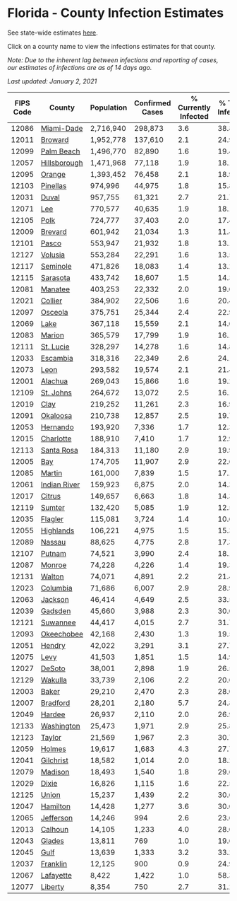# Florida - County Infection Estimates

See state-wide estimates [here](/infections/us-fl).

Click on a county name to view the infections estimates for that county.

*Note: Due to the inherent lag between infections and reporting of cases, our estimates of infections are as of 14 days ago.*

*Last updated: January 2, 2021*

|   FIPS Code |                       County |   Population |   Confirmed Cases |   % Currently Infected |   % Total Infected |
|-------------|------------------------------|--------------|-------------------|------------------------|--------------------|
|       12086 |     [Miami-Dade](miami-dade) |    2,716,940 |           298,873 |                    3.6 |               38.8 |
|       12011 |           [Broward](broward) |    1,952,778 |           137,610 |                    2.1 |               24.9 |
|       12099 |     [Palm Beach](palm-beach) |    1,496,770 |            82,890 |                    1.6 |               19.4 |
|       12057 | [Hillsborough](hillsborough) |    1,471,968 |            77,118 |                    1.9 |               18.1 |
|       12095 |             [Orange](orange) |    1,393,452 |            76,458 |                    2.1 |               18.9 |
|       12103 |         [Pinellas](pinellas) |      974,996 |            44,975 |                    1.8 |               15.8 |
|       12031 |               [Duval](duval) |      957,755 |            61,321 |                    2.7 |               21.7 |
|       12071 |                   [Lee](lee) |      770,577 |            40,635 |                    1.9 |               18.1 |
|       12105 |                 [Polk](polk) |      724,777 |            37,403 |                    2.0 |               17.4 |
|       12009 |           [Brevard](brevard) |      601,942 |            21,034 |                    1.3 |               11.4 |
|       12101 |               [Pasco](pasco) |      553,947 |            21,932 |                    1.8 |               13.1 |
|       12127 |           [Volusia](volusia) |      553,284 |            22,291 |                    1.6 |               13.5 |
|       12117 |         [Seminole](seminole) |      471,826 |            18,083 |                    1.4 |               13.2 |
|       12115 |         [Sarasota](sarasota) |      433,742 |            18,607 |                    1.5 |               14.3 |
|       12081 |           [Manatee](manatee) |      403,253 |            22,332 |                    2.0 |               19.0 |
|       12021 |           [Collier](collier) |      384,902 |            22,506 |                    1.6 |               20.4 |
|       12097 |           [Osceola](osceola) |      375,751 |            25,344 |                    2.4 |               22.9 |
|       12069 |                 [Lake](lake) |      367,118 |            15,559 |                    2.1 |               14.0 |
|       12083 |             [Marion](marion) |      365,579 |            17,799 |                    1.9 |               16.1 |
|       12111 |       [St. Lucie](st.-lucie) |      328,297 |            14,278 |                    1.6 |               14.8 |
|       12033 |         [Escambia](escambia) |      318,316 |            22,349 |                    2.6 |               24.1 |
|       12073 |                 [Leon](leon) |      293,582 |            19,574 |                    2.1 |               21.4 |
|       12001 |           [Alachua](alachua) |      269,043 |            15,866 |                    1.6 |               19.2 |
|       12109 |       [St. Johns](st.-johns) |      264,672 |            13,072 |                    2.5 |               16.1 |
|       12019 |                 [Clay](clay) |      219,252 |            11,261 |                    2.3 |               16.9 |
|       12091 |         [Okaloosa](okaloosa) |      210,738 |            12,857 |                    2.5 |               19.7 |
|       12053 |         [Hernando](hernando) |      193,920 |             7,336 |                    1.7 |               12.3 |
|       12015 |       [Charlotte](charlotte) |      188,910 |             7,410 |                    1.7 |               12.9 |
|       12113 |     [Santa Rosa](santa-rosa) |      184,313 |            11,180 |                    2.9 |               19.9 |
|       12005 |                   [Bay](bay) |      174,705 |            11,907 |                    2.9 |               22.6 |
|       12085 |             [Martin](martin) |      161,000 |             7,839 |                    1.5 |               17.1 |
|       12061 | [Indian River](indian-river) |      159,923 |             6,875 |                    2.0 |               14.3 |
|       12017 |             [Citrus](citrus) |      149,657 |             6,663 |                    1.8 |               14.3 |
|       12119 |             [Sumter](sumter) |      132,420 |             5,085 |                    1.9 |               12.5 |
|       12035 |           [Flagler](flagler) |      115,081 |             3,724 |                    1.4 |               10.6 |
|       12055 |       [Highlands](highlands) |      106,221 |             4,975 |                    1.5 |               15.3 |
|       12089 |             [Nassau](nassau) |       88,625 |             4,775 |                    2.8 |               17.3 |
|       12107 |             [Putnam](putnam) |       74,521 |             3,990 |                    2.4 |               18.1 |
|       12087 |             [Monroe](monroe) |       74,228 |             4,226 |                    1.4 |               19.3 |
|       12131 |             [Walton](walton) |       74,071 |             4,891 |                    2.2 |               21.4 |
|       12023 |         [Columbia](columbia) |       71,686 |             6,007 |                    2.9 |               28.9 |
|       12063 |           [Jackson](jackson) |       46,414 |             4,649 |                    2.5 |               33.5 |
|       12039 |           [Gadsden](gadsden) |       45,660 |             3,988 |                    2.3 |               30.0 |
|       12121 |         [Suwannee](suwannee) |       44,417 |             4,015 |                    2.7 |               31.7 |
|       12093 |     [Okeechobee](okeechobee) |       42,168 |             2,430 |                    1.3 |               19.5 |
|       12051 |             [Hendry](hendry) |       42,022 |             3,291 |                    3.1 |               27.7 |
|       12075 |                 [Levy](levy) |       41,503 |             1,851 |                    1.5 |               14.9 |
|       12027 |             [DeSoto](desoto) |       38,001 |             2,898 |                    1.9 |               26.5 |
|       12129 |           [Wakulla](wakulla) |       33,739 |             2,106 |                    2.2 |               20.6 |
|       12003 |               [Baker](baker) |       29,210 |             2,470 |                    2.3 |               28.0 |
|       12007 |         [Bradford](bradford) |       28,201 |             2,180 |                    5.7 |               24.8 |
|       12049 |             [Hardee](hardee) |       26,937 |             2,110 |                    2.0 |               26.9 |
|       12133 |     [Washington](washington) |       25,473 |             1,971 |                    2.9 |               25.8 |
|       12123 |             [Taylor](taylor) |       21,569 |             1,967 |                    2.3 |               30.7 |
|       12059 |             [Holmes](holmes) |       19,617 |             1,683 |                    4.3 |               27.7 |
|       12041 |       [Gilchrist](gilchrist) |       18,582 |             1,014 |                    2.0 |               18.2 |
|       12079 |           [Madison](madison) |       18,493 |             1,540 |                    1.8 |               29.6 |
|       12029 |               [Dixie](dixie) |       16,826 |             1,115 |                    1.6 |               22.5 |
|       12125 |               [Union](union) |       15,237 |             1,439 |                    2.2 |               30.6 |
|       12047 |         [Hamilton](hamilton) |       14,428 |             1,277 |                    3.6 |               30.0 |
|       12065 |       [Jefferson](jefferson) |       14,246 |               994 |                    2.6 |               23.6 |
|       12013 |           [Calhoun](calhoun) |       14,105 |             1,233 |                    4.0 |               28.6 |
|       12043 |             [Glades](glades) |       13,811 |               769 |                    1.0 |               19.6 |
|       12045 |                 [Gulf](gulf) |       13,639 |             1,333 |                    3.2 |               33.2 |
|       12037 |         [Franklin](franklin) |       12,125 |               900 |                    0.9 |               24.9 |
|       12067 |       [Lafayette](lafayette) |        8,422 |             1,422 |                    1.0 |               58.3 |
|       12077 |           [Liberty](liberty) |        8,354 |               750 |                    2.7 |               31.2 |